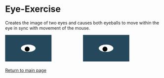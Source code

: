 # Eye-Exercise
Creates the image of two eyes and causes both eyeballs to move within the eye in sync with movement of the mouse.
<style>
  .content {
    display: grid;
    grid-template-columns: 1fr 1fr;
    grid-template-rows: 1fr;
  }
</style>
<main class="content">
  <div>
    <img src="oneeye.png" alt="One Eye" width='150'>
  </div>
  <div>                                     
    <img src="oneeye.png" alt="One Eye" width='150'>
  </div>
</main>
<br>
<a href="https://ronmintz.github.io/">Return to main page</a>
